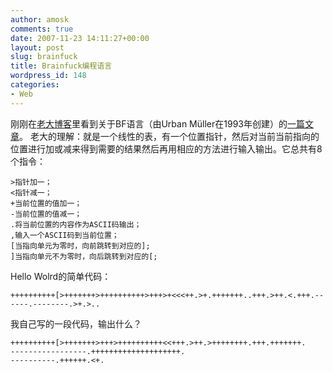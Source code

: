 ```yaml
---
author: amosk
comments: true
date: 2007-11-23 14:11:27+00:00
layout: post
slug: brainfuck
title: Brainfuck编程语言
wordpress_id: 148
categories:
- Web
---
```


刚刚在[老大博客](http://amankwahly.cn/blog)里看到关于BF语言（由Urban Müller在1993年创建）的[一篇文章](http://amankwahly.cn/blog/?p=97)。
老大的理解：就是一个线性的表，有一个位置指针，然后对当前当前指向的位置进行加或减来得到需要的结果然后再用相应的方法进行输入输出。它总共有8个指令：

    >指针加一；
    <指针减一；
    +当前位置的值加一；
    -当前位置的值减一；
    .将当前位置的内容作为ASCII码输出；
    ,输入一个ASCII码到当前位置；
    [当指向单元为零时，向前跳转到对应的];
    ]当指向单元不为零时，向后跳转到对应的[;

Hello Wolrd的简单代码：

    ++++++++++[>+++++++>++++++++++>+++>+<<<++.>+.+++++++..+++.>++.<.+++.------.--------.>+.>..

我自己写的一段代码，输出什么？

    ++++++++++[>+++++++>+++>++++++++++<<+++.>++.>++++++++.+++.+++++++.
    -----------------.++++++++++++++++++++.
    ----------.++++++.<+.

